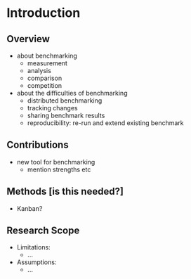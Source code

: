 # Introduction

## Overview

- about benchmarking
  - measurement
  - analysis
  - comparison
  - competition
- about the difficulties of benchmarking
  - distributed benchmarking
  - tracking changes
  - sharing benchmark results
  - reproducibility: re-run and extend existing benchmark

## Contributions

- new tool for benchmarking
  - mention strengths etc

## Methods [is this needed?]

- Kanban?

## Research Scope

- Limitations:
  - ...
- Assumptions:
  - ...

